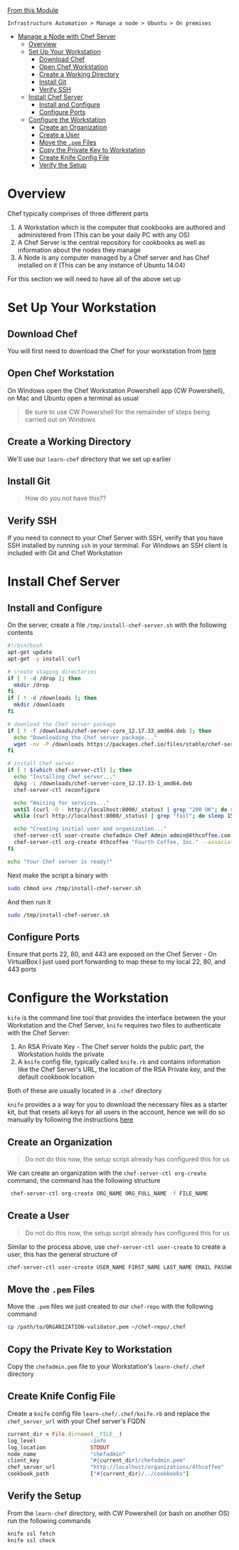[From this Module](https://learn.chef.io/modules/manage-a-node-chef-server/ubuntu/bring-your-own-system#/)

```
Infrastructure Automation > Manage a node > Ubuntu > On premises
``` 

- [Manage a Node with Chef Server](#manage-a-node-with-chef-server)
  - [Overview](#overview)
  - [Set Up Your Workstation](#set-up-your-workstation)
    - [Download Chef](#download-chef)
    - [Open Chef Workstation](#open-chef-workstation)
    - [Create a Working Directory](#create-a-working-directory)
    - [Install Git](#install-git)
    - [Verify SSH](#verify-ssh)
  - [Install Chef Server](#install-chef-server)
    - [Install and Configure](#install-and-configure)
    - [Configure Ports](#configure-ports)
  - [Configure the Workstation](#configure-the-workstation)
    - [Create an Organization](#create-an-organization)
    - [Create a User](#create-a-user)
    - [Move the `.pem` Files](#move-the-pem-files)
    - [Copy the Private Key to Workstation](#copy-the-private-key-to-workstation)
    - [Create Knife Config File](#create-knife-config-file)
    - [Verify the Setup](#verify-the-setup)


# Overview

Chef typically comprises of three different parts

1. A Workstation which is the computer that cookbooks are authored and administered from (This can be your daily PC with any OS)
2. A Chef Server is the central repository for cookbooks as well as information about the nodes they manage
3. A Node is any computer managed by a Chef server and has Chef installed on it (This can be any instance of Ubuntu 14.04)

For this section we will need to have all of the above set up

# Set Up Your Workstation

## Download Chef

You will first need to download the Chef for your workstation from [here](https://downloads.chef.io/chef-workstation/)

## Open Chef Workstation

On Windows open the Chef Workstation Powershell app (CW Powershell), on Mac and Ubuntu open a terminal as usual

> Be sure to use CW Powershell for the remainder of steps being carried out on Windows

## Create a Working Directory

We'll use our `learn-chef` directory that we set up earlier

## Install Git

> How do you not have this??

## Verify SSH

If you need to connect to your Chef Server with SSH, verify that you have SSH installed by running `ssh` in your terminal. For Windows an SSH client is included with Git and Chef Workstation

# Install Chef Server

## Install and Configure

On the server, create a file `/tmp/install-chef-server.sh` with the following contents

```bash
#!/bin/bash
apt-get update
apt-get -y install curl

# create staging directories
if [ ! -d /drop ]; then
  mkdir /drop
fi
if [ ! -d /downloads ]; then
  mkdir /downloads
fi

# download the Chef server package
if [ ! -f /downloads/chef-server-core_12.17.33_amd64.deb ]; then
  echo "Downloading the Chef server package..."
  wget -nv -P /downloads https://packages.chef.io/files/stable/chef-server/12.17.33/ubuntu/16.04/chef-server-core_12.17.33-1_amd64.deb
fi

# install Chef server
if [ ! $(which chef-server-ctl) ]; then
  echo "Installing Chef server..."
  dpkg -i /downloads/chef-server-core_12.17.33-1_amd64.deb
  chef-server-ctl reconfigure

  echo "Waiting for services..."
  until (curl -D - http://localhost:8000/_status) | grep "200 OK"; do sleep 15s; done
  while (curl http://localhost:8000/_status) | grep "fail"; do sleep 15s; done

  echo "Creating initial user and organization..."
  chef-server-ctl user-create chefadmin Chef Admin admin@4thcoffee.com insecurepassword --filename /drop/chefadmin.pem
  chef-server-ctl org-create 4thcoffee "Fourth Coffee, Inc." --association_user chefadmin --filename 4thcoffee-validator.pem
fi

echo "Your Chef server is ready!"
```

Next make the script a binary with

```bash
sudo chmod u+x /tmp/install-chef-server.sh
```

And then run it

```bash
sudo /tmp/install-chef-server.sh
```

## Configure Ports

Ensure that ports 22, 80, and 443 are exposed on the Chef Server - On VirtualBox I just used port forwarding to map these to my local 22, 80, and 443 ports 

# Configure the Workstation

`kife` is the command line tool that provides the interface between the your Workstation and the Chef Server, `knife` requires two files to authenticate with the Chef Server:

1. An RSA Private Key - The Chef server holds the public part, the Workstation holds the private
2. A `knife` config file, typically called `knife.rb` and contains information like the Chef Server's URL, the location of the RSA Private key, and the default cookbook location

Both of these are usually located in a `.chef` directory

`knife` provides a a way for you to download the necessary files as a starter kit, but that resets all keys for all users in the account, hence we will do so manually by following the instructions [here](https://docs.chef.io/chefdk_setup.html#without-webui)

## Create an Organization

> Do not do this now, the setup script already has configured this for us

We can create an organization with the `chef-server-ctl org-create` command, the command has the following structure

```bash
 chef-server-ctl org-create ORG_NAME ORG_FULL_NAME -f FILE_NAME
```

## Create a User

> Do not do this now, the setup script already has configured this for us

Similar to the process above, use `chef-server-ctl user-create` to create a user, this has the general structure of

```bash
chef-server-ctl user-create USER_NAME FIRST_NAME LAST_NAME EMAIL PASSWORD -f FILE_NAME
```

## Move the `.pem` Files

Move the `.pem` files we just created to our `chef-repo` with the following command

```bash
cp /path/to/ORGANIZATION-validator.pem ~/chef-repo/.chef
```

## Copy the  Private Key to Workstation

Copy the `chefadmin.pem` file to your Workstation's `learn-chef/.chef` directory

## Create Knife Config File

Create a `knife` config file `learn-chef/.chef/knife.rb` and replace the `chef_server_url` with your Chef server's FQDN

```rb
current_dir = File.dirname(__FILE__)
log_level                 :info
log_location              STDOUT
node_name                 "chefadmin"
client_key                "#{current_dir}/chefadmin.pem"
chef_server_url           "http://localhost/organizations/4thcoffee"
cookbook_path             ["#{current_dir}/../cookbooks"]
```

## Verify the Setup

From the `learn-chef` directory, with CW Powershell (or bash on another OS) run the following commands

```bash
knife ssl fetch
knife ssl check
```